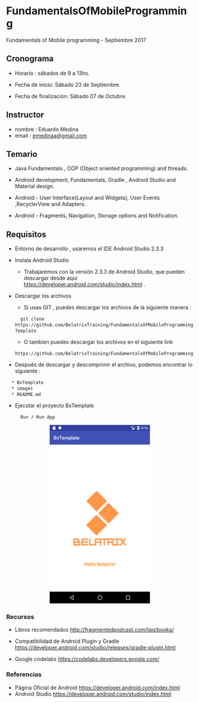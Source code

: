 # FundamentalsOfMobileProgramming
Fundamentals of Mobile programming - Septiembre 2017

## Cronograma

 - Horario : sábados de 9 a 13hs.

 - Fecha de inicio: Sábado 23 de Septiembre.

 - Fecha de finalización: Sábado 07 de Octubre.

## Instructor

- nombre : Eduardo Medina
- email : emedinaa@gmail.com

## Temario

- Java Fundamentals , OOP (Object oriented programming) and threads.

- Android development, Fundamentals, Gradle , Android Studio and Material design.

- Android - User Interface(Layout and Widgets), User Events ,RecyclerView and Adapters.

- Android - Fragments, Navigation, Storage options and  Notification.


## Requisitos

- Entorno de desarrollo , usaremos el IDE Android Studio 2.3.3

- Instala Android Studio

  * Trabajaremos con la versión 2.3.3 de Android Studio,  que pueden descargar desde aquí https://developer.android.com/studio/index.html .

- Descargar los archivos

  * Si usas GIT , puedes descargar los archivos de la siguiente manera :

  ```
    git clone https://github.com/BelatrixTraining/FundamentalsOfMobileProgramming.git Template
  ```

  * O tambien puedes descargar los archivos en el siguiente link

  ```
  https://github.com/BelatrixTraining/FundamentalsOfMobileProgramming/archive/master.zip
  ```

 * Después de descargar y descomprimir el archivo, podemos encontrar lo siguiente :

  ```
    * BxTemplate
    * images
    * README.md
  ```


- Ejecutar el proyecto BxTemplate

  ```
    Run / Run App
  ```

<p align="center"><img src="./images/screenshot.png" height="480"></p>

### Recursos

- Libros recomendados http://fragmentedpodcast.com/tag/books/

- Compatibilidad de Android Plugin y Gradle https://developer.android.com/studio/releases/gradle-plugin.html

- Google codelabs https://codelabs.developers.google.com/

### Referencias

- Página Oficial de Android https://developer.android.com/index.html
- Android Studio https://developer.android.com/studio/index.html
